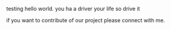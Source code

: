 testing 
hello world. 
you ha a driver your life so drive it 

if you want to contribute of our project please connect with me. 
